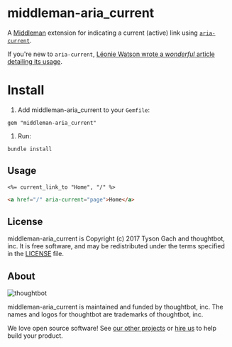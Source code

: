 # middleman-aria_current

A [Middleman] extension for indicating a current (active) link using
[`aria-current`][spec].

If you're new to `aria-current`, [Léonie Watson wrote a _wonderful_ article
detailing its usage][article].

  [Middleman]: https://middlemanapp.com/
  [spec]: https://www.w3.org/TR/wai-aria-1.1/#aria-current
  [article]: http://tink.uk/using-the-aria-current-attribute/

# Install

1. Add middleman-aria_current to your `Gemfile`:

  ```
  gem "middleman-aria_current"
  ```

1. Run:

  ```
  bundle install
  ```

## Usage

```erb
<%= current_link_to "Home", "/" %>
```

```html
<a href="/" aria-current="page">Home</a>
```

## License

middleman-aria_current is Copyright (c) 2017 Tyson Gach and thoughtbot, inc.
It is free software, and may be redistributed
under the terms specified in the [LICENSE] file.

  [LICENSE]: LICENSE.md

## About

![thoughtbot](http://presskit.thoughtbot.com/images/thoughtbot-logo-for-readmes.svg)

middleman-aria_current is maintained and funded by thoughtbot, inc.
The names and logos for thoughtbot are trademarks of thoughtbot, inc.

We love open source software!
See [our other projects][community]
or [hire us][hire] to help build your product.

  [community]: https://thoughtbot.com/community?utm_source=github
  [hire]: https://thoughtbot.com/hire-us?utm_source=github
